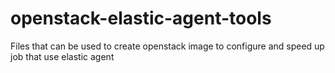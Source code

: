 # openstack-elastic-agent-tools
Files that can be used to create openstack image to configure and speed up job that use elastic agent
